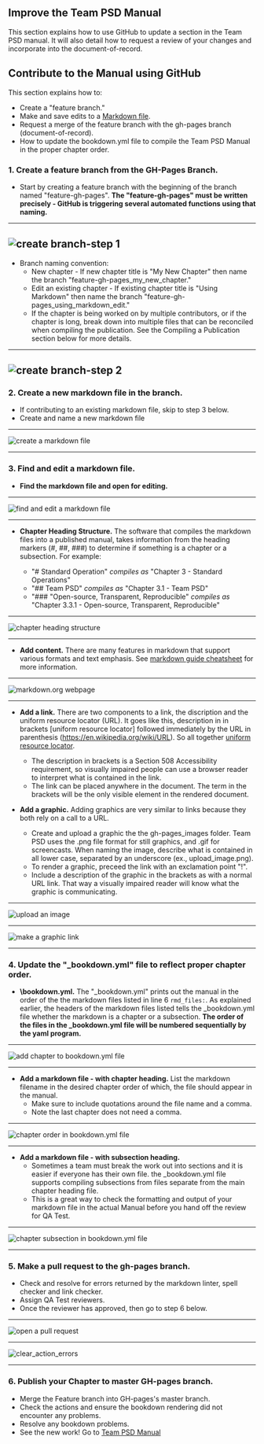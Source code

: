 ## Improve the Team PSD Manual

This section explains how to use GitHub to update a section in the Team PSD manual.  It will also detail how to request a review of your changes and incorporate into the document-of-record.

## Contribute to the Manual using GitHub

This section explains how to:

- Create a "feature branch."
- Make and save edits to a [Markdown file](https://www.markdownguide.org/cheat-sheet/#overview).
- Request a merge of the feature branch with the gh-pages branch (document-of-record).
- How to update the bookdown.yml file to compile the Team PSD Manual in the proper chapter order.

### 1. Create a feature branch from the GH-Pages Branch.

- Start by creating a feature branch with the beginning of the branch named "feature-gh-pages". **The "feature-gh-pages" must be written precisely - GitHub is triggering several automated functions using that naming.**

---
![create branch-step 1](https://github.com/lzim/teampsd/blob/gh-pages/images/create_gh-pages_feature_branch_1.png)
---

- Branch naming convention:
  - New chapter - If new chapter title is "My New Chapter" then name the branch "feature-gh-pages_my_new_chapter."
  - Edit an existing chapter - If existing chapter title is "Using Markdown" then name the branch "feature-gh-pages_using_markdown_edit."
  - If the chapter is being worked on by multiple contributors, or if the chapter is long, break down into multiple files that can be reconciled when compiling the publication. See the Compiling a Publication section below for more details.

---
![create branch-step 2](https://github.com/lzim/teampsd/blob/gh-pages/images/create_gh-pages_feature_branch_2.png)
---

### 2. Create a new markdown file in the branch.

- If contributing to an existing markdown file, skip to step 3 below.
- Create and name a new markdown file

---

![create a markdown file](https://github.com/lzim/teampsd/blob/gh-pages/images/create_markdown_file.png)

---

### 3.	Find and edit a markdown file.

- **Find the markdown file and open for editing.**

---

![find and edit a markdown file](https://github.com/lzim/teampsd/blob/gh-pages/images/edit_markdown_file.png)

---

- **Chapter Heading Structure.** The software that compiles the markdown files into a published manual, takes information from the heading markers (#, ##, ###) to determine if something is a chapter or a subsection.  For example:

  - "\# Standard Operation" _compiles as_ "Chapter 3 - Standard Operations"
  - "\#\# Team PSD"  _compiles as_ "Chapter 3.1 - Team PSD"
  - "\#\#\# "Open-source, Transparent, Reproducible" _compiles as_ "Chapter 3.3.1 - Open-source, Transparent, Reproducible"

---

![chapter heading structure](https://github.com/lzim/teampsd/blob/gh-pages/images/chapter_heading_structure.png)

---

- **Add content.** There are many features in markdown that support various formats and text emphasis.  See [markdown guide cheatsheet](https://www.markdownguide.org/cheat-sheet/) for more information.

---

![markdown.org webpage](https://github.com/lzim/teampsd/blob/gh-pages/images/markdown_org_page.png)

---

- **Add a link.** There are two components to a link, the discription and the uniform resource locator (URL).  It goes like this, description in in brackets [uniform resource locator] followed immediately by the URL in parenthesis (https://en.wikipedia.org/wiki/URL).  So all together [uniform resource locator](https://en.wikipedia.org/wiki/URL). 
  - The description in brackets is a Section 508 Accessibility requirement, so visually impaired people can use a browser reader to interpret what is contained in the link.
  - The link can be placed anywhere in the document.  The term in the brackets will be the only visible element in the rendered document.

- **Add a graphic.** Adding graphics are very similar to links because they both rely on a call to a URL.
  - Create and upload a graphic the the gh-pages_images folder.  Team PSD uses the .png file format for still graphics, and .gif for screencasts. When naming the image, describe what is contained in all lower case, separated by an underscore (ex., upload_image.png).
  - To render a graphic, preceed the link with an exclamation point "!". 
  - Include a description of the graphic in the brackets as with a normal URL link. That way a visually impaired reader will know what the graphic is communicating.
    
---

![upload an image](https://github.com/lzim/teampsd/blob/gh-pages/images/upload_image.png)

---

![make a graphic link](https://github.com/lzim/teampsd/blob/gh-pages/images/make_graphic_link.png)

---

### 4. Update the "\_bookdown.yml" file to reflect proper chapter order.

- **\bookdown.yml.** The "\_bookdown.yml" prints out the manual in the order of the the markdown files listed in line 6 ```rmd_files:```. As explained earlier, the headers of the markdown files listed tells the \_bookdown.yml file whether the markdown is a chapter or a subsection. **The order of the files in the \_bookdown.yml file will be numbered sequentially by the yaml program.** 

---

![add chapter to bookdown.yml file](https://github.com/lzim/teampsd/blob/gh-pages/images/add_chapter_to_bookdown_yml.png)


---

- **Add a markdown file - with chapter heading.** List the markdown filename in the desired chapter order of which, the file should appear in the manual.
    - Make sure to include quotations around the file name and a comma.  
    - Note the last chapter does not need a comma.
 
 ---
 
![chapter order in bookdown.yml file](https://github.com/lzim/teampsd/blob/gh-pages/images/chapter_order_bookdown.png) 
 
 ---
 
 - **Add a markdown file - with subsection heading.** 
   - Sometimes a team must break the work out into sections and it is easier if everyone has their own file. the \_bookdown.yml file supports compiling subsections from files separate from the main chapter heading file.
   - This is a great way to check the formatting and output of your markdown file in the actual Manual before you hand off the review for QA Test.

---

![chapter subsection in bookdown.yml file](https://github.com/lzim/teampsd/blob/gh-pages/images/chapter_subsection_order_1.png)

---

### 5.	Make a pull request to the gh-pages branch.

- Check and resolve for errors returned by the markdown linter, spell checker and link checker.
- Assign QA Test reviewers.
- Once the reviewer has approved, then go to step 6 below. 

---

![open a pull request](https://github.com/lzim/teampsd/blob/gh-pages/images/open_pull_request.png)

---

![clear_action_errors](https://github.com/lzim/teampsd/blob/gh-pages/images/clear_action_errors.png)

---

### 6.	Publish your Chapter to master GH-pages branch.

- Merge the Feature branch into GH-pages's master branch.
- Check the actions and ensure the bookdown rendering did not encounter any problems.
- Resolve any bookdown problems.
- See the new work! Go to [Team PSD Manual](https://mtl.how/teampsd_manual)

